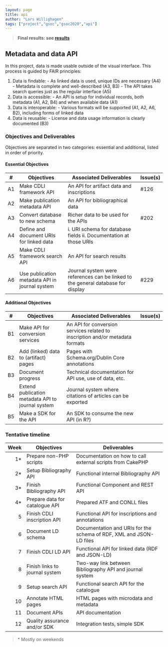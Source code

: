 ```yaml
---
layout: page
title: api
author: "Lars Willighagen"
tags: ["project","gsoc","gsoc2020","api"]
---
```


> **Final results: see [results](posts/results)**

## Metadata and data API
In this project, data is made usable outside of the visual interface. This process
is guided by FAIR principles:

  1. Data is findable:
    - As linked data is used, unique IDs are necessary (A4)
    - Metadata is complete and well-described (A3, B3)
    - The API takes search queries just as the regular interface (A5)
  2. Data is accessible:
    - An API is setup for individual records, both metadata (A1, A2, B4) and when available data (A1)
  3. Data is interoperable:
    - Various formats will be supported (A1, A2, A6, B2), including forms of linked data
  4. Data is reusable:
    - License and data usage information is clearly documented (B3)

### Objectives and Deliverables
Objectives are separated in two categories: essential and additional, listed in order of priority.

#### Essential Objectives

| \# | Objectives | Associated Deliverables | Issue(s) |
|----|------------|-------------------------|----------|
| A1 | Make CDLI framework API | An API for artifact data and inscriptions | #126 |
| A2 | Make publication metadata API | An API for bibliographical data |  |
| A3 | Convert database to new schema | Richer data to be used for the APIs | #202 |
| A4 | Define and document URIs for linked data | i. URI schema for database fields ii. Documentation at those URIs |  |
| A5 | Make CDLI framework search API | An API for search results |  |
| A6 | Use publication metadata API in journal system | Journal system were references can be linked to the general database for display | #229 |

#### Additional Objectives

| \# | Objectives | Associated Deliverables | Issue(s) |
|----|------------|-------------------------|----------|
| B1 | Make API for conversion services | An API for conversion services related to inscription and/or metadata formats |  |
| B2 | Add (linked) data to (artifact) pages | Pages with Schema.org/Dublin Core annotations |  |
| B3 | Document progress | Technical documentation for API use, use of data, etc. |  |
| B4 | Extend publication metadata API to journal system | Journal system where citations of articles can be exported |  |
| B5 | Make a SDK for the API | An SDK to consume the new API (in R?) |  |

### Tentative timeline

| Week | Objectives | Deliverables |  
|-----:|------------|--------------|  
|  1\* | Prepare non-PHP scripts | Documentation on how to call external scripts from CakePHP |  
|  2\* | Setup Bibliography API | Functional internal Bibliography API |  
|  3\* | Finish Bibliography API | Functional Component and REST API |  
|  4\* | Prepare data for catalogue API | Prepared ATF and CONLL files |  
|  5   | Finish CDLI inscription API | Functional API for inscriptions and annotations |  
|  6   | Document LD schema | Documentation and URIs for the schema of RDF, XML and JSON-LD files |  
|  7   | Finish CDLI LD API | Functional API for linked data (RDF and JSON-LD) |  
|  8   | Finish links to journal system | Two-way link between Bibliography API and journal system |  
|  9   | Setup search API | Functional search API for the catalogue |  
| 10   | Annotate HTML pages | HTML pages with microdata and metadata |  
| 11   | Document APIs | API documentation |  
| 12   | Quality assurance and/or SDK | Integration tests, simple SDK |  

> \* Mostly on weekends
